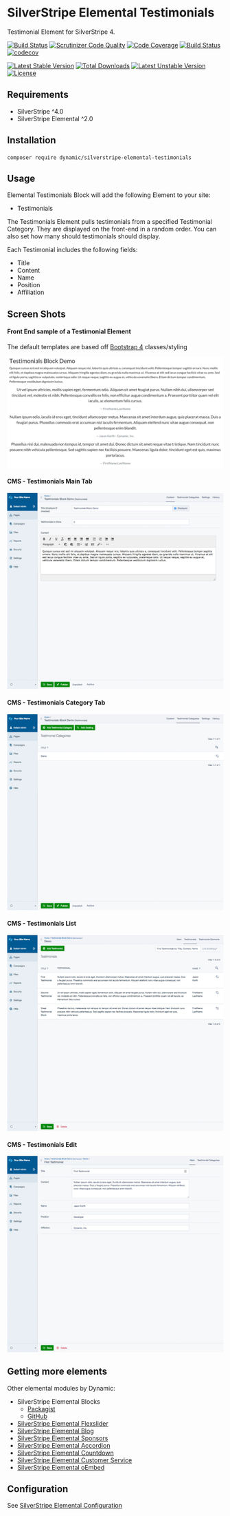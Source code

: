# SilverStripe Elemental Testimonials

Testimonial Element for SilverStripe 4.

[![Build Status](https://travis-ci.org/dynamic/silverstripe-elemental-testimonials.svg?branch=master)](https://travis-ci.org/dynamic/silverstripe-elemental-testimonials)
[![Scrutinizer Code Quality](https://scrutinizer-ci.com/g/dynamic/silverstripe-elemental-testimonials/badges/quality-score.png?b=master)](https://scrutinizer-ci.com/g/dynamic/silverstripe-elemental-testimonials/?branch=master)
[![Code Coverage](https://scrutinizer-ci.com/g/dynamic/silverstripe-elemental-testimonials/badges/coverage.png?b=master)](https://scrutinizer-ci.com/g/dynamic/silverstripe-elemental-testimonials/?branch=master)
[![Build Status](https://scrutinizer-ci.com/g/dynamic/silverstripe-elemental-testimonials/badges/build.png?b=master)](https://scrutinizer-ci.com/g/dynamic/silverstripe-elemental-testimonials/build-status/master)
[![codecov](https://codecov.io/gh/dynamic/silverstripe-elemental-testimonials/branch/master/graph/badge.svg)](https://codecov.io/gh/dynamic/silverstripe-elemental-testimonials)

[![Latest Stable Version](https://poser.pugx.org/dynamic/silverstripe-elemental-testimonials/v/stable)](https://packagist.org/packages/dynamic/silverstripe-elemental-testimonials)
[![Total Downloads](https://poser.pugx.org/dynamic/silverstripe-elemental-testimonials/downloads)](https://packagist.org/packages/dynamic/silverstripe-elemental-testimonials)
[![Latest Unstable Version](https://poser.pugx.org/dynamic/silverstripe-elemental-testimonials/v/unstable)](https://packagist.org/packages/dynamic/silverstripe-elemental-testimonials)
[![License](https://poser.pugx.org/dynamic/silverstripe-elemental-testimonials/license)](https://packagist.org/packages/dynamic/silverstripe-elemental-testimonials)

## Requirements

* SilverStripe ^4.0
* SilverStripe Elemental ^2.0

## Installation

`composer require dynamic/silverstripe-elemental-testimonials`

## Usage

Elemental Testimonials Block will add the following Element to your site:

* Testimonials

The Testimonials Element pulls testimonials from a specified Testimonial Category. They are displayed on the front-end in a random order. You can also set how many should testimonials should display.

Each Testimonial includes the following fields:

* Title
* Content
* Name
* Position
* Affiliation

## Screen Shots

#### Front End sample of a Testimonial Element
The default templates are based off [Bootstrap 4](https://getbootstrap.com/) classes/styling

![Front End sample of a Testimonials Element](./readme-images/testimonial-block-sample.jpg)

#### CMS - Testimonials Main Tab
![Front End sample of a Testimonials Element](./readme-images/testimonial-block-cms-main.jpg)

#### CMS - Testimonials Category Tab
![Front End sample of a Testimonials Element](./readme-images/testimonial-block-cms-categories.jpg)

#### CMS - Testimonials List
![Front End sample of a Testimonials Element](./readme-images/testimonial-block-cms-testimonial-list.jpg)

#### CMS - Testimonials Edit
![Front End sample of a Testimonials Element](./readme-images/testimonial-block-cms-testimonial-edit.jpg)

## Getting more elements

Other elemental modules by Dynamic:

* SilverStripe Elemental Blocks
	* [Packagist](https://packagist.org/packages/dynamic/silverstripe-elemental-blocks)
	* [GitHub](https://github.com/dynamic/silverstripe-elemental-blocks)
* [SilverStripe Elemental Flexslider](https://github.com/dynamic/silverstripe-elemental-flexslider)  
* [SilverStripe Elemental Blog](https://github.com/dynamic/silverstripe-elemental-blog)  
* [SilverStripe Elemental Sponsors](https://github.com/dynamic/silverstripe-elemental-sponsors)  
* [SilverStripe Elemental Accordion](https://github.com/dynamic/silverstripe-elemental-accordion)  
* [SilverStripe Elemental Countdown](https://github.com/dynamic/silverstripe-elemental-countdown)  
* [SilverStripe Elemental Customer Service](https://github.com/dynamic/silverstripe-elemental-customer-service)  
* [SilverStripe Elemental oEmbed](https://github.com/dynamic/silverstripe-elemental-oembed)  

## Configuration

See [SilverStripe Elemental Configuration](https://github.com/dnadesign/silverstripe-elemental#configuration)
